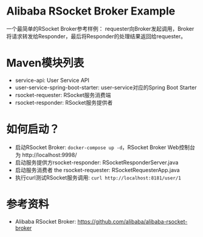 Alibaba RSocket Broker Example
==============================

一个最简单的RSocket Broker参考样例： requester向Broker发起调用，Broker将请求转发给Responder，最后将Responder的处理结果返回给requester。

# Maven模块列表

* service-api: User Service API
* user-service-spring-boot-starter: user-service对应的Spring Boot Starter
* rsocket-requester: RSocket服务消费端
* rsocket-responder: RSocket服务提供者

# 如何启动？

* 启动RSocket Broker: `docker-compose up -d`，RSocket Broker Web控制台为 http://localhost:9998/
* 启动服务提供方rsocket-responder: RSocketResponderServer.java
* 启动服务消费者 the rsocket-requester: RSocketRequesterApp.java
* 执行curl测试RSocket服务调用: `curl http://localhost:8181/user/1`

# 参考资料

* Alibaba RSocket Broker: https://github.com/alibaba/alibaba-rsocket-broker
